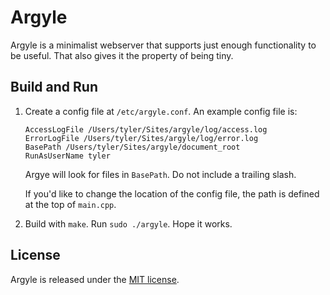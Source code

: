 # Argyle

Argyle is a minimalist webserver that supports just enough functionality to be useful. 
That also gives it the property of being tiny. 

## Build and Run

1. Create a config file at `/etc/argyle.conf`. An example config file is:
   ```
   AccessLogFile /Users/tyler/Sites/argyle/log/access.log
   ErrorLogFile /Users/tyler/Sites/argyle/log/error.log
   BasePath /Users/tyler/Sites/argyle/document_root
   RunAsUserName tyler
   ```
   Argye will look for files in `BasePath`. Do not include a trailing slash.

   If you'd like to change the location of the config file, the path is defined at the top of `main.cpp`.

2. Build with `make`. Run `sudo ./argyle`. Hope it works.

## License

Argyle is released under the [MIT license](https://tldrlegal.com/license/mit-license).
